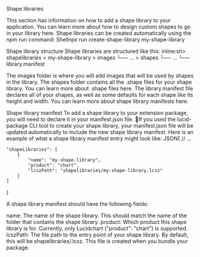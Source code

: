  Shape libraries















This section has information on how to add a shape library to your application. You can learn more about how to design custom shapes to go in your library here.
Shape libraries can be created automatically using the npm run command:
Shellnpx run create-shape-library my-shape-library

Shape library structure
Shape libraries are structured like this:
inline:sh> shapelibraries
    > my-shape-library
        > images
            └── ...
        > shapes
            └── ...
        └── library.manifest


The images folder is where you will add images that will be used by shapes in the library.
The shapes folder contains all the .shape files for your shape library. You can learn more about .shape files here.
The library.manifest file declares all of your shapes, as well as some defaults for each shape like its height and width. You can learn more about shape library manifests here.

Shape library manifest
To add a shape library to your extension package, you will need to declare it in your manifest.json file.
📘If you used the lucid-package CLI tool to create your shape library, your manifest.json file will be updated automatically to include the new shape library manifest.
Here is an example of what a shape library manifest entry might look like:
JSON{
    // ...

    "shapeLibraries": [
        {
            "name": "my-shape-library",
            "product": "chart",
            "lcszPath": "shapelibraries/my-shape-library.lcsz"
        }
    ]
}

A shape library manifest should have the following fields:

name: The name of the shape library. This should match the name of the folder that contains the shape library.
product: Which product this shape library is for. Currently, only Lucidchart ("product": "chart") is supported.
lcszPath: The file path to the entry point of your shape library. By default, this will be shapelibraries/<name>.lcsz. This file is created when you bundle your package.
